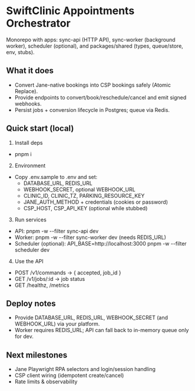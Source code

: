 # SwiftClinic Appointments Orchestrator

Monorepo with apps: sync-api (HTTP API), sync-worker (background worker), scheduler (optional), and packages/shared (types, queue/store, env, stubs).

## What it does
- Convert Jane-native bookings into CSP bookings safely (Atomic Replace).
- Provide endpoints to convert/book/reschedule/cancel and emit signed webhooks.
- Persist jobs + conversion lifecycle in Postgres; queue via Redis.

## Quick start (local)
1) Install deps
- pnpm i

2) Environment
- Copy .env.sample to .env and set:
  - DATABASE_URL, REDIS_URL
  - WEBHOOK_SECRET, optional WEBHOOK_URL
  - CLINIC_ID, CLINIC_TZ, PARKING_RESOURCE_KEY
  - JANE_AUTH_METHOD + credentials (cookies or password)
  - CSP_HOST, CSP_API_KEY (optional while stubbed)

3) Run services
- API: pnpm -w --filter sync-api dev
- Worker: pnpm -w --filter sync-worker dev (needs REDIS_URL)
- Scheduler (optional): API_BASE=http://localhost:3000 pnpm -w --filter scheduler dev

4) Use the API
- POST /v1/commands → { accepted, job_id }
- GET  /v1/jobs/:id  → job status
- GET  /healthz, /metrics

## Deploy notes
- Provide DATABASE_URL, REDIS_URL, WEBHOOK_SECRET (and WEBHOOK_URL) via your platform.
- Worker requires REDIS_URL; API can fall back to in-memory queue only for dev.

## Next milestones
- Jane Playwright RPA selectors and login/session handling
- CSP client wiring (idempotent create/cancel)
- Rate limits & observability
